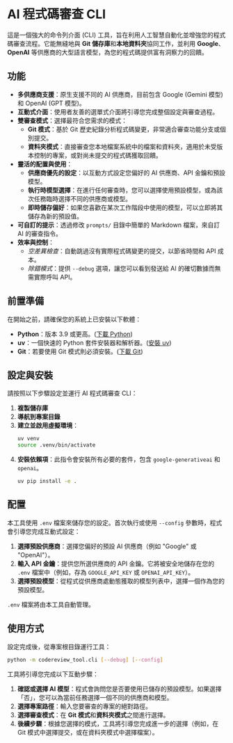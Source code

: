 # AI 程式碼審查 CLI

這是一個強大的命令列介面 (CLI) 工具，旨在利用人工智慧自動化並增強您的程式碼審查流程。它能無縫地與 **Git 儲存庫**和**本地資料夾**協同工作，並利用 **Google**、**OpenAI** 等供應商的大型語言模型，為您的程式碼提供富有洞察力的回饋。

## 功能

*   **多供應商支援**：原生支援不同的 AI 供應商，目前包含 Google (Gemini 模型) 和 OpenAI (GPT 模型)。
*   **互動式介面**：使用者友善的選單式介面將引導您完成整個設定與審查過程。
*   **雙審查模式**：選擇最符合您需求的模式：
    *   **Git 模式**：基於 Git 歷史紀錄分析程式碼變更，非常適合審查功能分支或個別提交。
    *   **資料夾模式**：直接審查您本地檔案系統中的檔案和資料夾，適用於未受版本控制的專案，或對尚未提交的程式碼獲取回饋。
*   **靈活的配置與使用**：
    *   **供應商優先的設定**：以互動方式設定您偏好的 AI 供應商、API 金鑰和預設模型。
    *   **執行時模型選擇**：在進行任何審查時，您可以選擇使用預設模型，或為該次任務臨時選擇不同的供應商或模型。
    *   **即時儲存偏好**：如果您喜歡在某次工作階段中使用的模型，可以立即將其儲存為新的預設值。
*   **可自訂的提示**：透過修改 `prompts/` 目錄中簡單的 Markdown 檔案，來自訂 AI 的審查指令。
*   **效率與控制**：
    *   *空差異檢查*：自動跳過沒有實際程式碼變更的提交，以節省時間和 API 成本。
    *   *除錯模式*：提供 `--debug` 選項，讓您可以看到發送給 AI 的確切數據而無需實際呼叫 API。

## 前置準備

在開始之前，請確保您的系統上已安裝以下軟體：

*   **Python**：版本 3.9 或更高。([下載 Python](https://www.python.org/downloads/))
*   **uv**：一個快速的 Python 套件安裝器和解析器。([安裝 uv](https://astral.sh/uv/install.sh))
*   **Git**：若要使用 Git 模式則必須安裝。([下載 Git](https://git-scm.com/downloads))

## 設定與安裝

請按照以下步驟設定並運行 AI 程式碼審查 CLI：

1.  **複製儲存庫**
2.  **導航到專案目錄**
3.  **建立並啟用虛擬環境**：
    ```bash
    uv venv
    source .venv/bin/activate
    ```
4.  **安裝依賴項**：此指令會安裝所有必要的套件，包含 `google-generativeai` 和 `openai`。
    ```bash
    uv pip install -e .
    ```

## 配置

本工具使用 `.env` 檔案來儲存您的設定。首次執行或使用 `--config` 參數時，程式會引導您完成互動式設定：

1.  **選擇預設供應商**：選擇您偏好的預設 AI 供應商（例如 "Google" 或 "OpenAI"）。
2.  **輸入 API 金鑰**：提供您所選供應商的 API 金鑰。它將被安全地儲存在您的 `.env` 檔案中（例如，存為 `GOOGLE_API_KEY` 或 `OPENAI_API_KEY`）。
3.  **選擇預設模型**：從程式從供應商處動態獲取的模型列表中，選擇一個作為您的預設模型。

`.env` 檔案將由本工具自動管理。

## 使用方式

設定完成後，從專案根目錄運行工具：

```bash
python -m codereview_tool.cli [--debug] [--config]
```

工具將引導您完成以下互動步驟：

1.  **確認或選擇 AI 模型**：程式會詢問您是否要使用已儲存的預設模型。如果選擇「否」，您可以為當前任務選擇一個不同的供應商和模型。
2.  **選擇專案路徑**：輸入您要審查的專案的絕對路徑。
3.  **選擇審查模式**：在 **Git 模式**和**資料夾模式**之間進行選擇。
4.  **後續步驟**：根據您選擇的模式，工具將引導您完成進一步的選擇（例如，在 Git 模式中選擇提交，或在資料夾模式中選擇檔案）。

